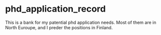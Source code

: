 # phd_application_record
This is a bank for my patential phd application needs.
Most of them are in North Euroupe, and I preder the positions in Finland.
